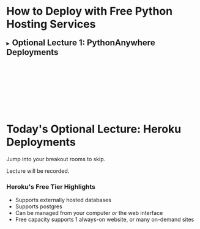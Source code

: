 # How to Deploy with Free Python Hosting Services

<details>
<summary><h2 style="display: inline; padding-top: 0">Optional Lecture 1: PythonAnywhere Deployments</h2></summary>

### PythonAnywhere's Free Tier Highlights

* Free (larger capacity than Heroku as long as you're not using too much console time)
* MySQL only
* Console-based

### Step by Step

This will follow along with the process I demoed during our option class lecture. (If available to you, you can find this on 18-3 in Bootcampspot or your lecture overview.)

#### 1. Create a free account on PythonAnywhere

The account you create will be the only way for you to manage your server.

For groups, you should consider that if you use one member's personal account, you may lose access to your server after class if they need to use their account for something else.

An alternative is to create a shared email account that all of you will have access to. Another advantage of this method is that you won't have to use your own personal project hosting resources for the group.

If you do choose to create a shared account, you can create a fake email address, or a real one. If you choose to use a fake email service, remember you will not be able to recover your account if you lose the password.

#### 2. Sync your project to git

If you haven't already, make sure your project runs locally and is synced to git.

You can also clone the project you're reading now.

#### 3. Clone your git repo onto PythonAnywhere

Open a console on PythonAnywhere. This console works just like the gitbash console you're used to, but is only accessible on your web browser.

Another 

</details>

<br/><br/><br/><br/><br/><br/><br/>

# Today's Optional Lecture: Heroku Deployments

Jump into your breakout rooms to skip.

Lecture will be recorded.

### Heroku's Free Tier Highlights

* Supports externally hosted databases
* Supports postgres
* Can be managed from your computer _or_ the web interface
* Free capacity supports 1 always-on website, or many on-demand sites
